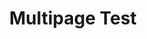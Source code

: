 ---
layout: multipage
title: Multipage Test
nav_links:
- Home
- Seminars
- After Party
- Register
subpages:
- page: 1
  sections:
  - template: Event Jumobtron
    block: event-jumbotron
    title: Event Header
    toc_include: false
    headline: DMEC Compliance Conference
    image: https://go.alight.com/rs/777-ERD-451/images/DMEC_Hero-min.jpg?version=0
    info_container: true
    info_details:
    - label: Location
      content: Dallas, TX<br>Sheraton Dallas
    - label: Date
      content: March 25-28
    - label: Where to find us
      content: Booth 304/305
- page: 2
- page: 3
---